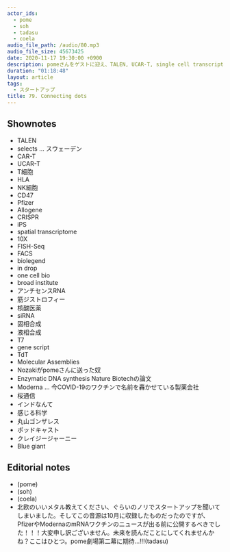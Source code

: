 ```yaml
---
actor_ids:
  - pome
  - soh
  - tadasu
  - coela
audio_file_path: /audio/80.mp3
audio_file_size: 45673425
date: 2020-11-17 19:30:00 +0900
description: pomeさんをゲストに迎え、TALEN, UCAR-T, single cell transcriptome, 核酸医薬, 塩基合成に関連する技術とバイオ企業について話を伺いました。
duration: "01:18:48"
layout: article
tags:
  - スタートアップ
title: 79. Connecting dots 
---
```


## Shownotes
- TALEN
- selects ... スウェーデン
- CAR-T
- UCAR-T
- T細胞
- HLA
- NK細胞
- CD47
- Pfizer
- Allogene
- CRISPR
- iPS
- spatial transcriptome
- 10X
- FISH-Seq
- FACS
- biolegend
- in drop
- one cell bio
- broad institute
- アンチセンスRNA
- 筋ジストロフィー
- 核酸医薬
- siRNA
- 固相合成
- 液相合成
- T7
- gene script
- TdT
- Molecular Assemblies
- Nozakiがpomeさんに送った奴
- Enzymatic DNA synthesis Nature Biotechの論文
- Moderna ... 今COVID-19のワクチンで名前を轟かせている製薬会社
- 桜通信
- インドなんて
- 感じる科学
- 丸山ゴンザレス
- ポッドキャスト
- クレイジージャーニー
- Blue giant

## Editorial notes
- (pome)
- (soh)
- (coela)
- 北欧のいいメタル教えてください、ぐらいのノリでスタートアップを聞いてしまいました。そしてこの音源は10月に収録したものだったのですが、PfizerやModernaのmRNAワクチンのニュースが出る前に公開するべきでした！！！大変申し訳ございません。未来を読んだことにしてくれませんかね？ここはひとつ。pome劇場第二幕に期待...!!!(tadasu)


